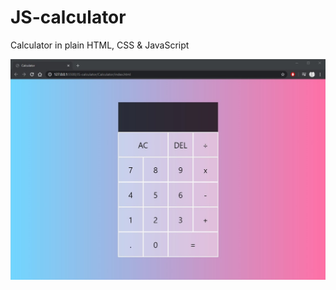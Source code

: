 # JS-calculator
 Calculator in plain HTML, CSS & JavaScript
 
 ![](Calculator/images/calculator-screenshot-1.jpg)
